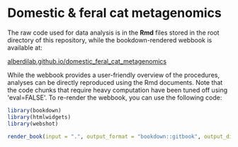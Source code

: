 # Domestic & feral cat metagenomics

The raw code used for data analysis is in the **Rmd** files stored in the root directory of this repository, while the bookdown-rendered webbook is available at:

[alberdilab.github.io/domestic_feral_cat_metagenomics](https://alberdilab.github.io/domestic_feral_cat_metagenomics)

While the webbook provides a user-friendly overview of the procedures, analyses can be directly reproduced using the Rmd documents. Note that the code chunks that require heavy computation have been tuned off using 'eval=FALSE'. To re-render the webbook, you can use the following code:

```r
library(bookdown)
library(htmlwidgets)
library(webshot)

render_book(input = ".", output_format = "bookdown::gitbook", output_dir = "docs")
```

